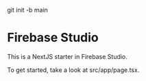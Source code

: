 git init -b main
# Firebase Studio

This is a NextJS starter in Firebase Studio.

To get started, take a look at src/app/page.tsx.

